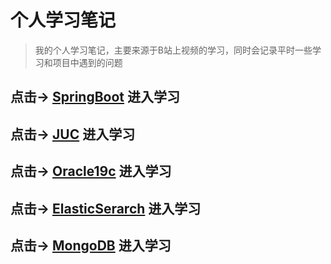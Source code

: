 # 个人学习笔记

>  我的个人学习笔记，主要来源于B站上视频的学习，同时会记录平时一些学习和项目中遇到的问题

## 点击-> [SpringBoot](https://kenny19940602.github.io/SpringBoot/#/README) 进入学习

## 点击-> [JUC](https://kenny19940602.github.io/Juc/#/README) 进入学习

## 点击-> [Oracle19c](https://kenny19940602.github.io/Oracle19c/#/README) 进入学习

## 点击-> [ElasticSerarch](https://kenny19940602.github.io/ElasticSerarch/#/README) 进入学习

## 点击-> [MongoDB](https://kenny19940602.github.io/MongoDB/#/README) 进入学习